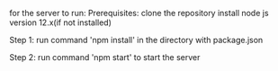 for the server to run:
Prerequisites:
    clone the repository
    install node js version 12.x(if not installed)

Step 1:
    run command 'npm install' in the directory with package.json

Step 2:
    run command 'npm start' to start the server